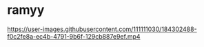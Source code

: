 # ramyy

https://user-images.githubusercontent.com/111111030/184302488-f0c2fe8a-ec4b-4791-9b6f-129cb887e9ef.mp4

